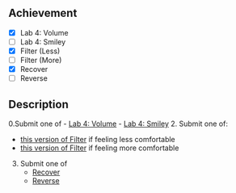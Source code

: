 ## Achievement

- [x] Lab 4: Volume
- [ ] Lab 4: Smiley
- [x] Filter (Less)
- [ ] Filter (More)
- [x] Recover
- [ ] Reverse

## Description

0.Submit one of
    - [Lab 4: Volume](https://cs50.harvard.edu/x/2023/labs/4/volume/)
    - [Lab 4: Smiley](https://cs50.harvard.edu/x/2023/labs/4/smiley/)
2. Submit one of:
   - [this version of Filter](https://cs50.harvard.edu/x/2023/psets/4/filter/less/) if feeling less comfortable
   - [this version of Filter](https://cs50.harvard.edu/x/2023/psets/4/filter/more/) if feeling more comfortable
3. Submit one of
   - [Recover](https://cs50.harvard.edu/x/2023/psets/4/recover/)
   - [Reverse](https://cs50.harvard.edu/x/2023/psets/4/reverse/)
